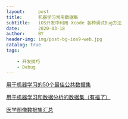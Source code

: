 ```yaml
---
layout:     post
title:      机器学习常用数据集
subtitle:   iOS开发中利用 Xcode 各种调试Bug方法
date:       2020-03-18
author:     BY
header-img: img/post-bg-ios9-web.jpg
catalog: true
tags:
                    
    - 开发技巧
    - Debug
---
```



[用于机器学习的50个最佳公共数据集](https://zhuanlan.zhihu.com/p/63097198)



[用于机器学习和数据分析的数据集（有福了）](https://zhuanlan.zhihu.com/p/61368491)



[医学图像数据集汇总](https://zhuanlan.zhihu.com/p/102855802)

